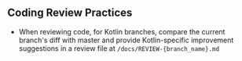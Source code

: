 ## Coding Review Practices

- When reviewing code, for Kotlin branches, compare the current branch's diff with master and provide Kotlin-specific improvement suggestions in a review file at `/docs/REVIEW-{branch_name}.md`